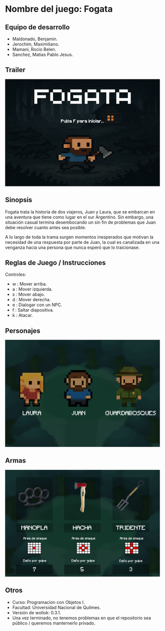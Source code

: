 
# Nombre del juego: Fogata

## Equipo de desarrollo

- Maldonado, Benjamin.
- Jerochim, Maximiliano.
- Mamani, Rocio Belen.
- Sanchez, Matias Pablo Jesus.

## Trailer

![(agregar)](assets/trailer.gif)

## Sinopsis

Fogata trata la historia de dos viajeros, Juan y Laura, que se embarcan en una aventura que tiene como lugar en el sur Argentino.
Sin embargo, una situación casual termina desembocando un sin fin de problemas que Juan debe resolver cuanto antes sea posible.

A lo largo de toda la trama surgen momentos inesperados que motivan la necesidad de una respuesta por parte de Juan, la cual es canalizada
en una venganza hacia una persona que nunca esperó que lo traicionase. 

## Reglas de Juego / Instrucciones

Controles:

-    w : Mover arriba.
-    a : Mover izquierda.
-    s : Mover abajo.
-    d : Mover derecha.
-    e : Dialogar con un NPC.
-    f : Saltar diapositiva.
-    k : Atacar.

## Personajes

![(agregar)](assets/personajes.png)

## Armas

![(agregar)](assets/armas.png)

## Otros

- Curso: Programacion con Objetos I.
- Facultad: Universidad Nacional de Quilmes.
- Versión de wollok: 0.3.1.
- Una vez terminado, no tenemos problemas en que el repositorio sea público / queremos manternerlo privado.